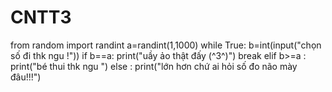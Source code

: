 # CNTT3
from random import randint
a=randint(1,1000)
while True:
    b=int(input("chọn số đi thk ngu !"))
    if b==a:
        print("uầy ảo thật đấy (^3^)")
        break
    elif b>=a :
        print("bé thui thk ngu ")
    else :
        print("lớn hơn chứ ai  hỏi số đo não mày đâu!!!")

